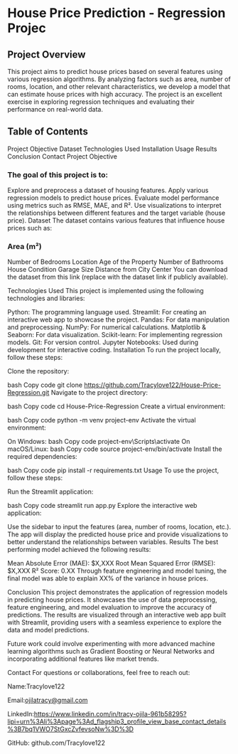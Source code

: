 # House Price Prediction - Regression Projec

## Project Overview
This project aims to predict house prices based on several features using various regression algorithms. By analyzing factors such as area, number of rooms, location, and other relevant characteristics, we develop a model that can estimate house prices with high accuracy. The project is an excellent exercise in exploring regression techniques and evaluating their performance on real-world data.

## Table of Contents
Project Objective
Dataset
Technologies Used
Installation
Usage
Results
Conclusion
Contact
Project Objective

### The goal of this project is to:

Explore and preprocess a dataset of housing features.
Apply various regression models to predict house prices.
Evaluate model performance using metrics such as RMSE, MAE, and R².
Use visualizations to interpret the relationships between different features and the target variable (house price).
Dataset
The dataset contains various features that influence house prices such as:

### Area (m²)
Number of Bedrooms
Location
Age of the Property
Number of Bathrooms
House Condition
Garage Size
Distance from City Center
You can download the dataset from this link (replace with the dataset link if publicly available).

Technologies Used
This project is implemented using the following technologies and libraries:

Python: The programming language used.
Streamlit: For creating an interactive web app to showcase the project.
Pandas: For data manipulation and preprocessing.
NumPy: For numerical calculations.
Matplotlib & Seaborn: For data visualization.
Scikit-learn: For implementing regression models.
Git: For version control.
Jupyter Notebooks: Used during development for interactive coding.
Installation
To run the project locally, follow these steps:

Clone the repository:

bash
Copy code
git clone https://github.com/Tracylove122/House-Price-Regression.git
Navigate to the project directory:

bash
Copy code
cd House-Price-Regression
Create a virtual environment:

bash
Copy code
python -m venv project-env
Activate the virtual environment:

On Windows:
bash
Copy code
project-env\Scripts\activate
On macOS/Linux:
bash
Copy code
source project-env/bin/activate
Install the required dependencies:

bash
Copy code
pip install -r requirements.txt
Usage
To use the project, follow these steps:

Run the Streamlit application:

bash
Copy code
streamlit run app.py
Explore the interactive web application:

Use the sidebar to input the features (area, number of rooms, location, etc.).
The app will display the predicted house price and provide visualizations to better understand the relationships between variables.
Results
The best performing model achieved the following results:

Mean Absolute Error (MAE): $X,XXX
Root Mean Squared Error (RMSE): $X,XXX
R² Score: 0.XX
Through feature engineering and model tuning, the final model was able to explain XX% of the variance in house prices.

Conclusion
This project demonstrates the application of regression models in predicting house prices. It showcases the use of data preprocessing, feature engineering, and model evaluation to improve the accuracy of predictions. The results are visualized through an interactive web app built with Streamlit, providing users with a seamless experience to explore the data and model predictions.

Future work could involve experimenting with more advanced machine learning algorithms such as Gradient Boosting or Neural Networks and incorporating additional features like market trends.

Contact
For questions or collaborations, feel free to reach out:

Name:Tracylove122

Email:ojilatracy@gmail.com

LinkedIn:https://www.linkedin.com/in/tracy-ojila-961b58295?lipi=urn%3Ali%3Apage%3Ad_flagship3_profile_view_base_contact_details%3B7bq1VWO7StGxcZvfevsoNw%3D%3D

GitHub: github.com/Tracylove122

